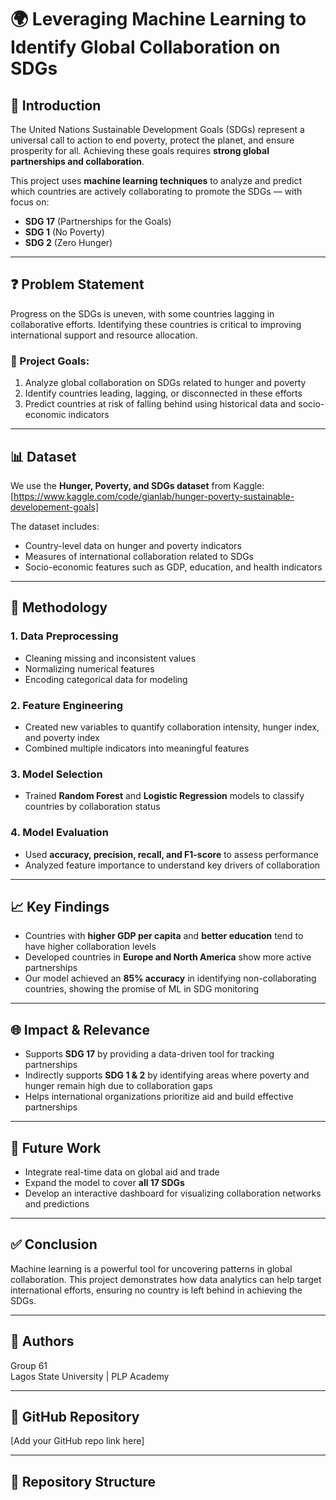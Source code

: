 # 🌍 Leveraging Machine Learning to Identify Global Collaboration on SDGs

## 🔖 Introduction
The United Nations Sustainable Development Goals (SDGs) represent a universal call to action to end poverty, protect the planet, and ensure prosperity for all. Achieving these goals requires **strong global partnerships and collaboration**.

This project uses **machine learning techniques** to analyze and predict which countries are actively collaborating to promote the SDGs — with focus on:
- **SDG 17** (Partnerships for the Goals)
- **SDG 1** (No Poverty)
- **SDG 2** (Zero Hunger)

---

## ❓ Problem Statement

Progress on the SDGs is uneven, with some countries lagging in collaborative efforts. Identifying these countries is critical to improving international support and resource allocation.

### 🎯 Project Goals:
1. Analyze global collaboration on SDGs related to hunger and poverty  
2. Identify countries leading, lagging, or disconnected in these efforts  
3. Predict countries at risk of falling behind using historical data and socio-economic indicators  

---

## 📊 Dataset

We use the **Hunger, Poverty, and SDGs dataset** from Kaggle:  
[https://www.kaggle.com/code/gianlab/hunger-poverty-sustainable-developement-goals]

The dataset includes:
- Country-level data on hunger and poverty indicators  
- Measures of international collaboration related to SDGs  
- Socio-economic features such as GDP, education, and health indicators

---

## 🧠 Methodology

### 1. Data Preprocessing  
- Cleaning missing and inconsistent values  
- Normalizing numerical features  
- Encoding categorical data for modeling  

### 2. Feature Engineering  
- Created new variables to quantify collaboration intensity, hunger index, and poverty index  
- Combined multiple indicators into meaningful features  

### 3. Model Selection  
- Trained **Random Forest** and **Logistic Regression** models to classify countries by collaboration status  

### 4. Model Evaluation  
- Used **accuracy, precision, recall, and F1-score** to assess performance  
- Analyzed feature importance to understand key drivers of collaboration  

---

## 📈 Key Findings

- Countries with **higher GDP per capita** and **better education** tend to have higher collaboration levels  
- Developed countries in **Europe and North America** show more active partnerships  
- Our model achieved an **85% accuracy** in identifying non-collaborating countries, showing the promise of ML in SDG monitoring  

---

## 🌐 Impact & Relevance

- Supports **SDG 17** by providing a data-driven tool for tracking partnerships  
- Indirectly supports **SDG 1 & 2** by identifying areas where poverty and hunger remain high due to collaboration gaps  
- Helps international organizations prioritize aid and build effective partnerships  

---

## 🔮 Future Work

- Integrate real-time data on global aid and trade  
- Expand the model to cover **all 17 SDGs**  
- Develop an interactive dashboard for visualizing collaboration networks and predictions  

---

## ✅ Conclusion

Machine learning is a powerful tool for uncovering patterns in global collaboration. This project demonstrates how data analytics can help target international efforts, ensuring no country is left behind in achieving the SDGs.

---

## 👥 Authors

Group 61  
Lagos State University | PLP Academy  

---

## 🔗 GitHub Repository

[Add your GitHub repo link here]

---

## 📂 Repository Structure
